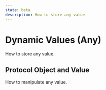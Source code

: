 ```yaml
---
state: beta
description: How to store any value
---
```


# Dynamic Values (Any)

How to store any value.

## Protocol Object and Value

How to manipulate any value.
